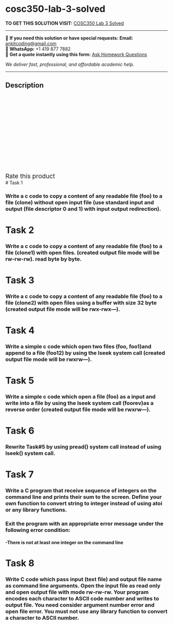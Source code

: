 # cosc350-lab-3-solved
**TO GET THIS SOLUTION VISIT:** [COSC350 Lab 3 Solved](https://www.ankitcodinghub.com/product/cosc350-lab-3-solved/)


---

📩 **If you need this solution or have special requests:** **Email:** ankitcoding@gmail.com  
📱 **WhatsApp:** +1 419 877 7882  
📄 **Get a quote instantly using this form:** [Ask Homework Questions](https://www.ankitcodinghub.com/services/ask-homework-questions/)

*We deliver fast, professional, and affordable academic help.*

---

<h2>Description</h2>



<div class="kk-star-ratings kksr-auto kksr-align-center kksr-valign-top" data-payload="{&quot;align&quot;:&quot;center&quot;,&quot;id&quot;:&quot;97738&quot;,&quot;slug&quot;:&quot;default&quot;,&quot;valign&quot;:&quot;top&quot;,&quot;ignore&quot;:&quot;&quot;,&quot;reference&quot;:&quot;auto&quot;,&quot;class&quot;:&quot;&quot;,&quot;count&quot;:&quot;0&quot;,&quot;legendonly&quot;:&quot;&quot;,&quot;readonly&quot;:&quot;&quot;,&quot;score&quot;:&quot;0&quot;,&quot;starsonly&quot;:&quot;&quot;,&quot;best&quot;:&quot;5&quot;,&quot;gap&quot;:&quot;4&quot;,&quot;greet&quot;:&quot;Rate this product&quot;,&quot;legend&quot;:&quot;0\/5 - (0 votes)&quot;,&quot;size&quot;:&quot;24&quot;,&quot;title&quot;:&quot;COSC350 Lab 3 Solved&quot;,&quot;width&quot;:&quot;0&quot;,&quot;_legend&quot;:&quot;{score}\/{best} - ({count} {votes})&quot;,&quot;font_factor&quot;:&quot;1.25&quot;}">

<div class="kksr-stars">

<div class="kksr-stars-inactive">
            <div class="kksr-star" data-star="1" style="padding-right: 4px">


<div class="kksr-icon" style="width: 24px; height: 24px;"></div>
        </div>
            <div class="kksr-star" data-star="2" style="padding-right: 4px">


<div class="kksr-icon" style="width: 24px; height: 24px;"></div>
        </div>
            <div class="kksr-star" data-star="3" style="padding-right: 4px">


<div class="kksr-icon" style="width: 24px; height: 24px;"></div>
        </div>
            <div class="kksr-star" data-star="4" style="padding-right: 4px">


<div class="kksr-icon" style="width: 24px; height: 24px;"></div>
        </div>
            <div class="kksr-star" data-star="5" style="padding-right: 4px">


<div class="kksr-icon" style="width: 24px; height: 24px;"></div>
        </div>
    </div>

<div class="kksr-stars-active" style="width: 0px;">
            <div class="kksr-star" style="padding-right: 4px">


<div class="kksr-icon" style="width: 24px; height: 24px;"></div>
        </div>
            <div class="kksr-star" style="padding-right: 4px">


<div class="kksr-icon" style="width: 24px; height: 24px;"></div>
        </div>
            <div class="kksr-star" style="padding-right: 4px">


<div class="kksr-icon" style="width: 24px; height: 24px;"></div>
        </div>
            <div class="kksr-star" style="padding-right: 4px">


<div class="kksr-icon" style="width: 24px; height: 24px;"></div>
        </div>
            <div class="kksr-star" style="padding-right: 4px">


<div class="kksr-icon" style="width: 24px; height: 24px;"></div>
        </div>
    </div>
</div>


<div class="kksr-legend" style="font-size: 19.2px;">
            <span class="kksr-muted">Rate this product</span>
    </div>
    </div>
# Task 1

### Write a c code to copy a content of any readable file (foo) to a file (clone) without open input file (use standard input and output (file descriptor 0 and 1) with input output redirection).

# Task 2

### Write a c code to copy a content of any readable file (foo) to a file (clone1) with open files. (created output file mode will be rw-rw-rw). read byte by byte.

# Task 3

### Write a c code to copy a content of any readable file (foo) to a file (clone2) with open files using a buffer with size 32 byte (created output file mode will be rwx-rwx—).

# Task 4

### Write a simple c code which open two files (foo, foo1)and append to a file (foo12) by using the lseek system call (created output file mode will be rwxrw—).

# Task 5

### Write a simple c code which open a file (foo) as a input and write into a file by using the lseek system call (foorev)as a reverse order (created output file mode will be rwxrw—).

# Task 6

### Rewrite Task#5 by using pread() system call instead of using lseek() system call.

# Task 7

### Write a C program that receive sequence of integers on the command line and prints their sum to the screen. Define your own function to convert string to integer instead of using atoi or any library functions.

### Exit the program with an appropriate error message under the following error condition:

#### -There is not at least one integer on the command line

# Task 8

### Write C code which pass input (text file) and output file name as command line arguments. Open the input file as read only and open output file with mode rw-rw-rw. Your program encodes each character to ASCII code number and writes to output file. You need consider argument number error and open file error. You must not use any library function to convert a character to ASCII number.
